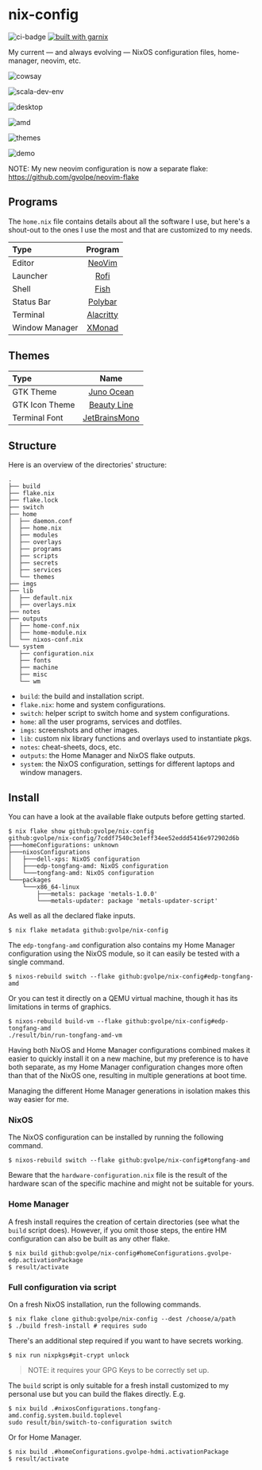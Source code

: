 nix-config
==========

![ci-badge](https://img.shields.io/static/v1?label=Built%20with&message=nix&color=blue&style=flat&logo=nixos&link=https://nixos.org&labelColor=111212)
[![built with garnix](https://img.shields.io/endpoint?url=https%3A%2F%2Fgarnix.io%2Fapi%2Fbadges%2Fgvolpe%2Fnix-config%3Fbranch%3Dmaster)](https://garnix.io)

My current — and always evolving — NixOS configuration files, home-manager, neovim, etc.

![cowsay](imgs/cowsay.png)

![scala-dev-env](imgs/scala-dev.png)

![desktop](imgs/desktop-1.jpg)

![amd](imgs/amd.jpg)

![themes](imgs/theme.jpg)

![demo](imgs/demo.png)

NOTE: My new neovim configuration is now a separate flake: https://github.com/gvolpe/neovim-flake

## Programs

The `home.nix` file contains details about all the software I use, but here's a shout-out to the ones I use the most and that are customized to my needs.

| Type           | Program      |
| :------------- | :----------: |
| Editor         | [NeoVim](https://neovim.io/) |
| Launcher       | [Rofi](https://github.com/davatorium/rofi) |
| Shell          | [Fish](https://fishshell.com/) |
| Status Bar     | [Polybar](https://polybar.github.io/) |
| Terminal       | [Alacritty](https://github.com/alacritty/alacritty) |
| Window Manager | [XMonad](https://xmonad.org/) |

## Themes

| Type           | Name      |
| :------------- | :----------: |
| GTK Theme      | [Juno Ocean](https://github.com/EliverLara/Juno) |
| GTK Icon Theme | [Beauty Line](https://www.gnome-look.org/p/1425426/) |
| Terminal Font  | [JetBrainsMono](https://www.jetbrains.com/lp/mono/) |

## Structure

Here is an overview of the directories' structure:

```
.
├── build
├── flake.nix
├── flake.lock
├── switch
├── home
│  ├── daemon.conf
│  ├── home.nix
│  ├── modules
│  ├── overlays
│  ├── programs
│  ├── scripts
│  ├── secrets
│  ├── services
│  └── themes
├── imgs
├── lib
│  ├── default.nix
│  ├── overlays.nix
├── notes
├── outputs
│  ├── home-conf.nix
│  ├── home-module.nix
│  └── nixos-conf.nix
└── system
   ├── configuration.nix
   ├── fonts
   ├── machine
   ├── misc
   └── wm
```

- `build`: the build and installation script.
- `flake.nix`: home and system configurations.
- `switch`: helper script to switch home and system configurations.
- `home`: all the user programs, services and dotfiles.
- `imgs`: screenshots and other images.
- `lib`: custom nix library functions and overlays used to instantiate pkgs.
- `notes`: cheat-sheets, docs, etc.
- `outputs`: the Home Manager and NixOS flake outputs.
- `system`: the NixOS configuration, settings for different laptops and window managers.

## Install

You can have a look at the available flake outputs before getting started.

```console
$ nix flake show github:gvolpe/nix-config
github:gvolpe/nix-config/7cddf7540c3e1eff34ee52eddd5416e972902d6b
├───homeConfigurations: unknown
├───nixosConfigurations
│   ├───dell-xps: NixOS configuration
│   ├───edp-tongfang-amd: NixOS configuration
│   └───tongfang-amd: NixOS configuration
└───packages
    └───x86_64-linux
        ├───metals: package 'metals-1.0.0'
        └───metals-updater: package 'metals-updater-script'
```

As well as all the declared flake inputs.

```console
$ nix flake metadata github:gvolpe/nix-config
```

The `edp-tongfang-amd` configuration also contains my Home Manager configuration using the NixOS module, so it can easily be tested with a single command.

```console
$ nixos-rebuild switch --flake github:gvolpe/nix-config#edp-tongfang-amd
```

Or you can test it directly on a QEMU virtual machine, though it has its limitations in terms of graphics.

```console
$ nixos-rebuild build-vm --flake github:gvolpe/nix-config#edp-tongfang-amd
./result/bin/run-tongfang-amd-vm
```

Having both NixOS and Home Manager configurations combined makes it easier to quickly install it on a new machine, but my preference is to have both separate, as my Home Manager configuration changes more often than that of the NixOS one, resulting in multiple generations at boot time.

Managing the different Home Manager generations in isolation makes this way easier for me.

### NixOS

The NixOS configuration can be installed by running the following command.

```console
$ nixos-rebuild switch --flake github:gvolpe/nix-config#tongfang-amd
```

Beware that the `hardware-configuration.nix` file is the result of the hardware scan of the specific machine and might not be suitable for yours.

### Home Manager

A fresh install requires the creation of certain directories (see what the `build` script does). However, if you omit those steps, the entire HM configuration can also be built as any other flake.

```console
$ nix build github:gvolpe/nix-config#homeConfigurations.gvolpe-edp.activationPackage
$ result/activate
```

### Full configuration via script

On a fresh NixOS installation, run the following commands.

```console
$ nix flake clone github:gvolpe/nix-config --dest /choose/a/path
$ ./build fresh-install # requires sudo
```

There's an additional step required if you want to have secrets working.

```console
$ nix run nixpkgs#git-crypt unlock
```

> NOTE: it requires your GPG Keys to be correctly set up.

The `build` script is only suitable for a fresh install customized to my personal use but you can build the flakes directly. E.g.

```console
$ nix build .#nixosConfigurations.tongfang-amd.config.system.build.toplevel
sudo result/bin/switch-to-configuration switch
```

Or for Home Manager.

```console
$ nix build .#homeConfigurations.gvolpe-hdmi.activationPackage
$ result/activate
```
